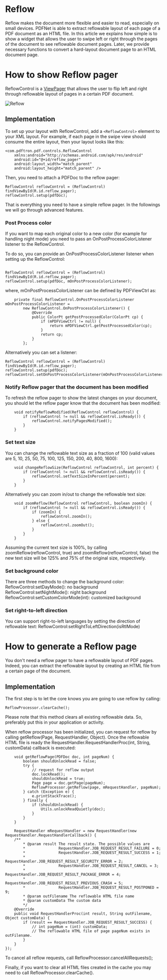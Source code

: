 # Reflow
Reflow makes the document more flexible and easier to read, especially on small devices. PDFNet is able to extract reflowable layout of each page of a PDF document as an HTML file. In this article we explains how simple is to show a widget that allows the user to swipe left or right through the pages of the document to see reflowable document pages. Later, we provide necessary functions to convert a hard-layout document page to an HTML document page.

# How to show Reflow pager
ReflowControl is a [ViewPager](https://developer.android.com/reference/android/support/v4/view/ViewPager.html) that allows the user to flip left and right through reflowable layout of pages in a certain PDF document.

![](https://github.com/sgong-pdftron/stranger-docs/blob/master/android/controls/gif/reflow_pager.gif?raw=true "Reflow")

## Implementation
To set up your layout with ReflowControl, add a `<ReflowControl>` element to your XML layout. For example, if each page in the swipe view should consume the entire layout, then your layout looks like this:

```android
<com.pdftron.pdf.controls.ReflowControl
    xmlns:android="http://schemas.android.com/apk/res/android"
    android:id="@+id/reflow_pager"
    android:layout_width="match_parent"
    android:layout_height="match_parent" />
```

Then, you need to attach a PDFDoc to the reflow pager:

```android
ReflowControl reflowControl = (ReflowControl) findViewById(R.id.reflow_pager);
reflowControl.setup(pdfDoc);
```

That is everything you need to have a simple reflow pager. In the followings we will go through advanced features.

### Post Process color
If you want to map each original color to a new color (for example for handling night mode) you need to pass an OnPostProcessColorListener listener to the ReflowControl.

To do so, you can provide an OnPostProcessColorListener listener when setting up the ReflowControl:
<pre><code>
ReflowControl reflowControl = (ReflowControl) findViewById(R.id.reflow_pager);
reflowControl.setup(pdfDoc, mOnPostProcessColorListener);
</code></pre>

where, mOnPostProcessColorListener can be defined by PDFViewCtrl as:
```android
    private final ReflowControl.OnPostProcessColorListener mOnPostProcessColorListener =
        new ReflowControl.OnPostProcessColorListener() {
            @Override
            public ColorPt getPostProcessedColor(ColorPt cp) {
                if (mPDFViewCtrl != null) {
                    return mPDFViewCtrl.getPostProcessedColor(cp);
                }
                return cp;
            }
        };
```

Alternatively you can set a listener:
```android
ReflowControl reflowControl = (ReflowControl) findViewById(R.id.reflow_pager);
reflowControl.setup(pdfDoc);
reflowControl.setOnPostProcessColorListener(mOnPostProcessColorListener):
```

### Notify Reflow pager that the document has been modified
To refresh the reflow pager to show the latest changes on your document, you should let the reflow pager know that the document has been modified:

```android
    void notifyReflowModified(ReflowControl reflowControl) {
        if (reflowControl != null && reflowControl.isReady()) {
            reflowControl.notifyPagesModified();
        }
    }
```     

### Set text size
You can change the reflowable text size as a fraction of 100 (valid values are 5, 10, 25, 50, 75, 100, 125, 150, 200, 40, 800, 1600):
```android
    void changeReflowSize(ReflowControl reflowControl, int percent) {
        if (reflowControl != null && reflowControl.isReady()) {
            reflowControl.setTextSizeInPercent(percent);
        }
    }
```     
Alternatively you can zoom in/out to change the reflowable text size:

```android
    void zoomReflow(ReflowControl reflowControl, boolean zoomIn) {
        if (reflowControl != null && reflowControl.isReady()) {
            if (zoomIn) {
                reflowControl.zoomIn();
            } else {
                reflowControl.zoomOut();
            }
        }
    }
```     

Assuming the current text size is 100%, by calling zoomReflow(reflowControl, true) and zoomReflow(reflowControl, false) the new text size will be 125% and 75% of the original size, respectively.

### Set background color
There are three methods to change the background color:
ReflowControl:setDayMode(): no background
ReflowControl:setNightMode(): night background
ReflowControl:setCustomColorMode(int): customized background

### Set right-to-left direction
You can support right-to-left languages by setting the direction of reflowable text:
ReflowControl:setRightToLeftDirection(isRtlMode)

# How to generate a Reflow page
You don't need a reflow pager to have a reflowable layout of PDF pages. Indeed, you can extract the reflowable layout by creating an HTML file from a certain page of the document.

## Implementation
The first step is to let the core knows you are going to use reflow by calling:
```android
ReflowProcessor.clearCache();
```
Please note that this method clears all existing reflowable data. So, preferably put this in your application or activity.

When reflow processor has been initialized, you can request for reflow by calling getReflow(Page, RequestHandler, Object). Once the reflowable HTML file is ready the RequestHandler.RequestHandlerProc(int, String, customData) callback is executed:

``` android
    void getReflowPage(PDFDoc doc, int pageNum) {
        boolean shouldUnlockRead = false;
        try {
            // request for reflow output
            doc.lockRead();
            shouldUnlockRead = true;
            Page page = doc.getPage(pageNum);
            ReflowProcessor.getReflow(page, mRequestHandler, pageNum);
        } catch (Exception e) {
            e.printStackTrace();
        } finally {
            if (shouldUnlockRead) {
                Utils.unlockReadQuietly(doc);
            }
        }
    }

    RequestHandler mRequestHandler = new RequestHandler(new RequestHandler.RequestHandlerCallback() {
    /**
        * @param result The result state. The possible values are
        *               RequestHandler.JOB_REQUEST_RESULT_FAILURE = 0;
        *               RequestHandler.JOB_REQUEST_RESULT_SUCCESS = 1;
        *               RequestHandler.JOB_REQUEST_RESULT_SECURITY_ERROR = 2;
        *               RequestHandler.JOB_REQUEST_RESULT_CANCEL = 3;
        *               RequestHandler.JOB_REQUEST_RESULT_PACKAGE_ERROR = 4;
        *               RequestHandler.JOB_REQUEST_RESULT_PREVIOUS_CRASH = 5;
        *               RequestHandler.JOB_REQUEST_RESULT_POSTPONED = 9;
        * @param outFilename The reflowable HTML file name
        * @param customData The custom data
        */
    @Override
    public void RequestHandlerProc(int result, String outFilename, Object customData) {
        if (result == RequestHandler.JOB_REQUEST_RESULT_SUCCESS) {
            // int pageNum = (int) customData;
            // The reflowable HTML file of page pageNum exists in outFilename.
        }
    }
});
```

To cancel all reflow requests, call ReflowProcessor.cancelAllRequests();

Finally, if you want to clear all HTML files created in the cache you may need to call ReflowProcessor.clearCache().
